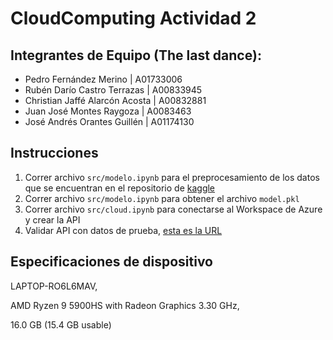 # CloudComputing Actividad 2

## Integrantes de Equipo (The last dance):

* Pedro Fernández Merino | A01733006
* Rubén Darío Castro Terrazas | A00833945
* Christian Jaffé Alarcón Acosta | A00832881
* Juan José Montes Raygoza | A0083463
* José Andrés Orantes Guillén | A01174130

## Instrucciones

1. Correr archivo `src/modelo.ipynb` para el preprocesamiento de los datos que se encuentran en el repositorio de [kaggle](https://www.kaggle.com/datasets/fedesoriano/company-bankruptcy-prediction)
2. Correr archivo `src/modelo.ipynb` para obtener el archivo `model.pkl`
3. Correr archivo `src/cloud.ipynb` para conectarse al Workspace de Azure y crear la API
4. Validar API con datos de prueba, [esta es la URL]()

## Especificaciones de dispositivo

LAPTOP-RO6L6MAV,

AMD Ryzen 9 5900HS with Radeon Graphics 3.30 GHz,

16.0 GB (15.4 GB usable)
